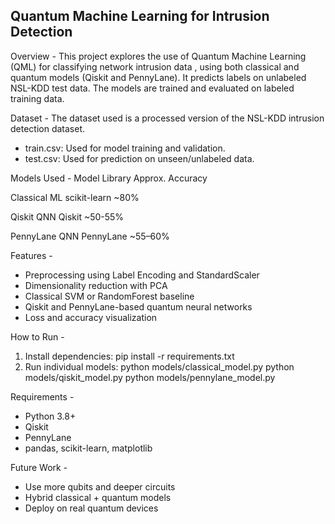 Quantum Machine Learning for Intrusion Detection
------------------------------------------------
Overview -
This project explores the use of Quantum Machine Learning (QML) for classifying network intrusion data , using both classical and quantum models (Qiskit and PennyLane).
It predicts labels on unlabeled NSL-KDD test data. The models are trained and evaluated on labeled training data.

Dataset -
The dataset used is a processed version of the NSL-KDD intrusion detection dataset.
- train.csv: Used for model training and validation.
- test.csv: Used for prediction on unseen/unlabeled data.
  
Models Used -
Model	Library	Approx.               Accuracy

Classical ML scikit-learn             ~80%

Qiskit QNN Qiskit	                    ~50-55%

PennyLane QNN PennyLane	              ~55–60%

Features - 
- Preprocessing using Label Encoding and StandardScaler
- Dimensionality reduction with PCA
- Classical SVM or RandomForest baseline
- Qiskit and PennyLane-based quantum neural networks
- Loss and accuracy visualization
  
How to Run - 
1. Install dependencies:
   pip install -r requirements.txt
2. Run individual models:
   python models/classical_model.py
   python models/qiskit_model.py
   python models/pennylane_model.py

Requirements - 
- Python 3.8+
- Qiskit
- PennyLane
- pandas, scikit-learn, matplotlib

Future Work - 
- Use more qubits and deeper circuits
- Hybrid classical + quantum models
- Deploy on real quantum devices
